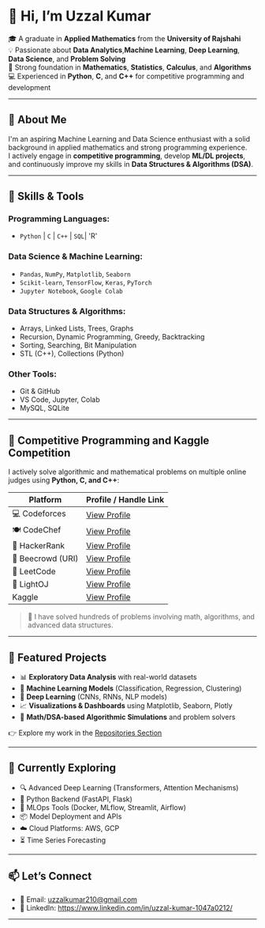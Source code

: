 # 👋 Hi, I’m Uzzal Kumar

🎓 A graduate in **Applied Mathematics** from the **University of Rajshahi**  
💡 Passionate about **Data Analytics**,**Machine Learning**, **Deep Learning**, **Data Science**, and **Problem Solving**  
🧮 Strong foundation in **Mathematics**, **Statistics**, **Calculus**, and **Algorithms**  
💻 Experienced in **Python**, **C**, and **C++** for competitive programming and development  

---

## 🧠 About Me

I'm an aspiring Machine Learning and Data Science enthusiast with a solid background in applied mathematics and strong programming experience.  
I actively engage in **competitive programming**, develop **ML/DL projects**, and continuously improve my skills in **Data Structures & Algorithms (DSA)**.

---

## 💼 Skills & Tools

### Programming Languages:
- `Python` | `C` | `C++` | `SQL`| 'R'

### Data Science & Machine Learning:
- `Pandas`, `NumPy`, `Matplotlib`, `Seaborn`
- `Scikit-learn`, `TensorFlow`, `Keras`, `PyTorch`
- `Jupyter Notebook`, `Google Colab`

### Data Structures & Algorithms:
- Arrays, Linked Lists, Trees, Graphs
- Recursion, Dynamic Programming, Greedy, Backtracking
- Sorting, Searching, Bit Manipulation
- STL (C++), Collections (Python)

### Other Tools:
- Git & GitHub  
- VS Code, Jupyter, Colab  
- MySQL, SQLite

---

## 🤖 Competitive Programming and Kaggle Competition

I actively solve algorithmic and mathematical problems on multiple online judges using **Python, C, and C++**:

| Platform       | Profile / Handle Link        |
|----------------|-------------------------------|
| 💻 Codeforces  | [View Profile](https://codeforces.com/profile/uzzalkumar210)       |
| 🍽 CodeChef    | [View Profile](https://www.codechef.com/users/uzzalkumar)     |
| 🧠 HackerRank  | [View Profile](https://www.hackerrank.com/profile/uzzalkumar210)   |
| 🔢 Beecrowd (URI) | [View Profile](https://judge.beecrowd.com/en/profile/419924) |
| 🧩 LeetCode    | [View Profile](https://leetcode.com/u/uzzalkumar210/)         |
| 💼 LightOJ    | [View Profile](https://lightoj.com/user/user-f8zplpzi)           |
|    Kaggle      | [View Profile](https://www.kaggle.com/uzzalkumar)           |
> 📌 I have solved hundreds of problems involving math, algorithms, and advanced data structures.

---

## 📂 Featured Projects

- 📊 **Exploratory Data Analysis** with real-world datasets  
- 🤖 **Machine Learning Models** (Classification, Regression, Clustering)  
- 🧠 **Deep Learning** (CNNs, RNNs, NLP models)  
- 📈 **Visualizations & Dashboards** using Matplotlib, Seaborn, Plotly  
- 🧪 **Math/DSA-based Algorithmic Simulations** and problem solvers

👉 Explore my work in the [Repositories Section](https://github.com/uzzal210)

---

## 🚀 Currently Exploring

- 🔍 Advanced Deep Learning (Transformers, Attention Mechanisms)  
- 🐍 Python Backend (FastAPI, Flask)  
- 🧰 MLOps Tools (Docker, MLflow, Streamlit, Airflow)  
- 📦 Model Deployment and APIs  
- ☁️ Cloud Platforms: AWS, GCP  
- ⏳ Time Series Forecasting

---

## 📫 Let’s Connect

- 📧 Email: uzzalkumar210@gmail.com
- 💼 LinkedIn: https://www.linkedin.com/in/uzzal-kumar-1047a0212/

---

